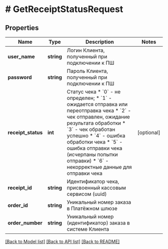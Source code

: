 # # GetReceiptStatusRequest

## Properties

Name | Type | Description | Notes
------------ | ------------- | ------------- | -------------
**user_name** | **string** | Логин Клиента, полученный при подключении к ПШ |
**password** | **string** | Пароль Клиента, полученный при подключении к ПШ |
**receipt_status** | **int** | Статус чека * &#x60;0&#x60; - не определен; * &#x60;1&#x60; - ожидается отправка или переотправка чека * &#x60;2&#x60; - чек отправлен, ожидание результата обработки * &#x60;3&#x60; - чек обработан успешно * &#x60;4&#x60; - ошибка обработки чека * &#x60;5&#x60; - ошибка отправки чека (исчерпаны попытки отправки) * &#x60;6&#x60; - некорректные данные для отправки чека | [optional]
**receipt_id** | **string** | Идентификатор чека, присвоенный кассовым сервисом (uuid) |
**order_id** | **string** | Уникальный номер заказа в Платёжном шлюзе |
**order_number** | **string** | Уникальный номер (идентификатор) заказа в системе Клиента |

[[Back to Model list]](../../README.md#models) [[Back to API list]](../../README.md#endpoints) [[Back to README]](../../README.md)
